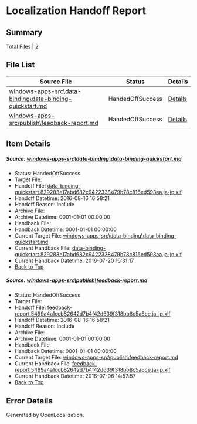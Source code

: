 # <a name='report-top'></a> Localization Handoff Report

## Summary
 Total Files | 2

## File List
 Source File | Status | Details 
 ----------- | ------ | ------- 
 [windows-apps-src\data-binding\data-binding-quickstart.md](https://github.com/Microsoft/windows-apps/blob/ddd7b9acfe9b74e883b73e179195069ce6efa994/windows-apps-src/data-binding/data-binding-quickstart.md) | HandedOffSuccess | [Details](#94320c1ab9f4ea33d15690183285a02dee78a40b3205)
 [windows-apps-src\publish\feedback-report.md](https://github.com/Microsoft/windows-apps/blob/97dc98e69428117c139b421563a22d762aa259e1/windows-apps-src/publish/feedback-report.md) | HandedOffSuccess | [Details](#223aa1475d8002ded356c9eefdc80c77a5bd553b5000)

## Item Details
##### <a name='94320c1ab9f4ea33d15690183285a02dee78a40b3205'></a> Source: [windows-apps-src\data-binding\data-binding-quickstart.md](https://github.com/Microsoft/windows-apps/blob/ddd7b9acfe9b74e883b73e179195069ce6efa994/windows-apps-src/data-binding/data-binding-quickstart.md)
* Status: HandedOffSuccess
* Target File: 
* Handoff File: [data-binding-quickstart.829283e17abd682c9422338479b78c816ed593aa.ja-jp.xlf](https://github.com/Microsoft/WDG.handoff/blob/669718c34590a989e278a5706d16c7672eafb50b/ol-handoff/Microsoft/windows-apps.ja-jp/master/data-binding-quickstart.829283e17abd682c9422338479b78c816ed593aa.ja-jp.xlf)
* Handoff Datetime: 2016-08-16 16:58:21
* Handoff Reason: Include
* Archive File: 
* Archive Datetime: 0001-01-01 00:00:00
* Handback File: 
* Handback Datetime: 0001-01-01 00:00:00
* Current Target File: [windows-apps-src\data-binding\data-binding-quickstart.md](https://github.com/Microsoft/windows-apps.ja-jp/blob/bb8e3c217182fd3ae9fd7c331e3722f1189b5569/windows-apps-src/data-binding/data-binding-quickstart.md)
* Current Handback File: [data-binding-quickstart.829283e17abd682c9422338479b78c816ed593aa.ja-jp.xlf](https://github.com/Microsoft/WDG.handback/blob/5fbfce34d71b9c9ce97b3692f989d8e628c65b51/ol-handback/Microsoft/windows-apps.ja-jp/master/data-binding-quickstart.829283e17abd682c9422338479b78c816ed593aa.ja-jp.xlf)
* Current Handback Datetime: 2016-07-20 16:31:17
* [Back to Top](#report-top)

##### <a name='223aa1475d8002ded356c9eefdc80c77a5bd553b5000'></a> Source: [windows-apps-src\publish\feedback-report.md](https://github.com/Microsoft/windows-apps/blob/97dc98e69428117c139b421563a22d762aa259e1/windows-apps-src/publish/feedback-report.md)
* Status: HandedOffSuccess
* Target File: 
* Handoff File: [feedback-report.5499a4a1ccb82642d7b4f42d639f318bb8c5a6ce.ja-jp.xlf](https://github.com/Microsoft/WDG.handoff/blob/669718c34590a989e278a5706d16c7672eafb50b/ol-handoff/Microsoft/windows-apps.ja-jp/master/feedback-report.5499a4a1ccb82642d7b4f42d639f318bb8c5a6ce.ja-jp.xlf)
* Handoff Datetime: 2016-08-16 16:58:21
* Handoff Reason: Include
* Archive File: 
* Archive Datetime: 0001-01-01 00:00:00
* Handback File: 
* Handback Datetime: 0001-01-01 00:00:00
* Current Target File: [windows-apps-src\publish\feedback-report.md](https://github.com/Microsoft/windows-apps.ja-jp/blob/50184089ee68f46cd2f416adf3a3994777b91210/windows-apps-src/publish/feedback-report.md)
* Current Handback File: [feedback-report.5499a4a1ccb82642d7b4f42d639f318bb8c5a6ce.ja-jp.xlf](https://github.com/Microsoft/WDG.handback/blob/4b30c8e256811740592ee2bde985c1f06955abde/ol-handback/Microsoft/windows-apps.ja-jp/master/feedback-report.5499a4a1ccb82642d7b4f42d639f318bb8c5a6ce.ja-jp.xlf)
* Current Handback Datetime: 2016-07-06 14:57:57
* [Back to Top](#report-top)


## Error Details

Generated by OpenLocalization.
